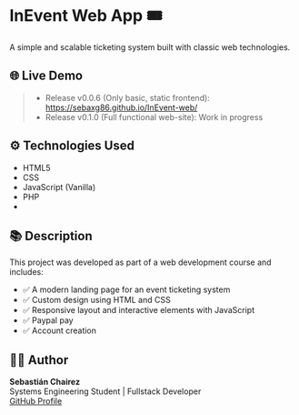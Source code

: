 # InEvent Web App 🎟️

A simple and scalable ticketing system built with classic web technologies.

## 🌐 Live Demo

> - Release v0.0.6 (Only basic, static frontend): https://sebaxg86.github.io/InEvent-web/
> - Release v0.1.0 (Full functional web-site): Work in progress

## ⚙️ Technologies Used

- HTML5
- CSS
- JavaScript (Vanilla)
- PHP
- 

## 📚 Description

This project was developed as part of a web development course and includes:

- ✅ A modern landing page for an event ticketing system
- ✅ Custom design using HTML and CSS
- ✅ Responsive layout and interactive elements with JavaScript
- ✅ Paypal pay
- ✅ Account creation

## 👨‍💻 Author

**Sebastián Chairez**  
Systems Engineering Student | Fullstack Developer  
[GitHub Profile](https://github.com/sebaxg86)
